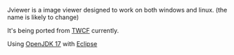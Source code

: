 

Jviewer is a image viewer designed to work on both windows and linux. (the name is likely to change)

It's being ported from [TWCF](https://github.com/Minnowo/WinkingCatFace) currently.

Using [OpenJDK 17](https://adoptium.net/temurin/releases) with [Eclipse](https://www.eclipse.org/ide/)



